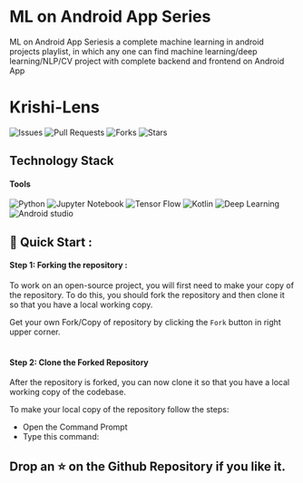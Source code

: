 # ML on Android App Series
ML on Android App Seriesis a complete machine learning in android projects playlist, in which any one can find machine learning/deep learning/NLP/CV project with complete backend and frontend on Android App

# Krishi-Lens
<p align="center">
  

 ![Issues](https://img.shields.io/github/issues/ayush-raj8/ML-on-Android-App-Series)
![Pull Requests](https://img.shields.io/github/issues-pr/ayush-raj8/ML-on-Android-App-Series)
![Forks](https://img.shields.io/github/forks/ayush-raj8/ML-on-Android-App-Series)
![Stars](https://img.shields.io/github/stars/ayush-raj8/ML-on-Android-App-Series)


  </a>
  
## Technology Stack

#### **Tools**

<img alt="Python" src="https://img.shields.io/badge/Python-3776AB?style=for-the-badge&logo=python&logoColor=white"/> 
<img alt="Jupyter Notebook" src="https://img.shields.io/badge/Jupyter-F37626.svg?&style=for-the-badge&logo=Jupyter&logoColor=white"/> 
<img alt="Tensor Flow" src="https://img.shields.io/badge/Tensor Flow-239120.svg?&style=for-the-badge&logo=tensorflow&logoColor=yellow"/> 
<img alt="Kotlin" src="https://img.shields.io/badge/Kotlin-1776AB?style=for-the-badge&logo=Kotlin&logoColor=white"/> 
<img alt="Deep Learning" src="https://img.shields.io/badge/DeepLearning-239120?&style=for-the-badge&logo=AI&logoColor=white"/> 
<img alt="Android studio" src="https://img.shields.io/badge/AndroidStudio-02569B?style=for-the-badge&logo=flutter&logoColor=white"/> 

## 🚀 Quick Start :

#### Step 1: Forking the repository :

To work on an open-source project, you will first need to make your copy of the repository. To do this, you should fork the repository and then clone it so that you have a local working copy.

Get your own Fork/Copy of repository by clicking the `Fork` button in right upper corner.<br><br>
#### Step 2: Clone the Forked Repository

After the repository is forked, you can now clone it so that you have a local working copy of the codebase.

To make your local copy of the repository follow the steps:
- Open the Command Prompt
- Type this command:


## Drop an ⭐ on the Github Repository if you like it.<br><br>

